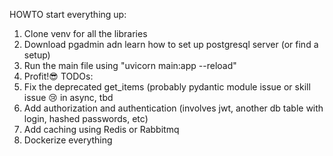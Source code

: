 HOWTO start everything up:
1. Clone venv for all the libraries
2. Download pgadmin adn learn how to set up postgresql server (or find a setup)
3. Run the main file using "uvicorn main:app --reload"
4. Profit!😎
TODOs:
1. Fix the deprecated get_items (probably pydantic module issue or skill issue 😢 in async, tbd
2. Add authorization and authentication (involves jwt, another db table with login, hashed passwords, etc)
3. Add caching using Redis or Rabbitmq
4. Dockerize everything
